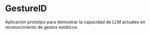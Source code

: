 # GestureID
Aplicación prototipo para demostrar la capacidad de LLM actuales en reconocimiento de gestos estáticos.

